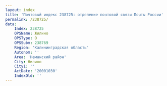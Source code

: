 ```yaml
---
layout: index
title: 'Почтовый индекс 238725: отделение почтовой связи Почты России'
permalink: /238725/
data:
    Index: 238725
    OPSName: Жилино
    OPSType: О
    OPSSubm: 238769
    Region: 'Калининградская область'
    Autonom: ''
    Area: 'Неманский район'
    City: Жилино
    City1: ''
    ActDate: '20001030'
    IndexOld: ''
---
```

